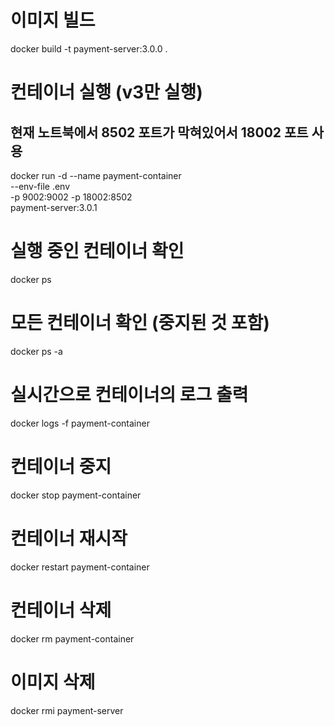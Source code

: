 # 이미지 빌드
docker build -t payment-server:3.0.0 .

# 컨테이너 실행 (v3만 실행)
## 현재 노트북에서 8502 포트가 막혀있어서 18002 포트 사용
docker run -d --name payment-container \
    --env-file .env \
    -p 9002:9002 -p 18002:8502 \
    payment-server:3.0.1

# 실행 중인 컨테이너 확인
docker ps

# 모든 컨테이너 확인 (중지된 것 포함)
docker ps -a

# 실시간으로 컨테이너의 로그 출력
docker logs -f payment-container

# 컨테이너 중지
docker stop payment-container

# 컨테이너 재시작
docker restart payment-container

# 컨테이너 삭제
docker rm payment-container

# 이미지 삭제
docker rmi payment-server
